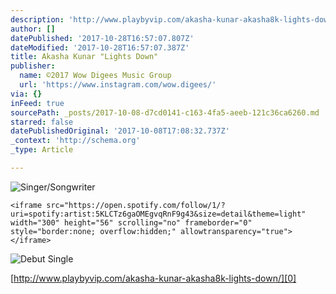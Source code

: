```yaml
---
description: 'http://www.playbyvip.com/akasha-kunar-akasha8k-lights-down/'
author: []
datePublished: '2017-10-28T16:57:07.807Z'
dateModified: '2017-10-28T16:57:07.387Z'
title: Akasha Kunar "Lights Down"
publisher:
  name: ©2017 Wow Digees Music Group
  url: 'https://www.instagram.com/wow.digees/'
via: {}
inFeed: true
sourcePath: _posts/2017-10-08-d7cd0141-c163-4fa5-aeeb-121c36ca6260.md
starred: false
datePublishedOriginal: '2017-10-08T17:08:32.737Z'
_context: 'http://schema.org'
_type: Article

---
```

![Singer/Songwriter](https://the-grid-user-content.s3-us-west-2.amazonaws.com/342c875b-171e-43bd-a554-99d85a099022.jpg)

    <iframe src="https://open.spotify.com/follow/1/?uri=spotify:artist:5KLCTz6gaOMEgvqRnF9g43&size=detail&theme=light" width="300" height="56" scrolling="no" frameborder="0" style="border:none; overflow:hidden;" allowtransparency="true"></iframe>

![Debut Single ](https://the-grid-user-content.s3-us-west-2.amazonaws.com/5055175f-8b1d-491d-ae68-3b609c43b195.png)

[http://www.playbyvip.com/akasha-kunar-akasha8k-lights-down/][0]

[0]: http://www.playbyvip.com/akasha-kunar-akasha8k-lights-down/